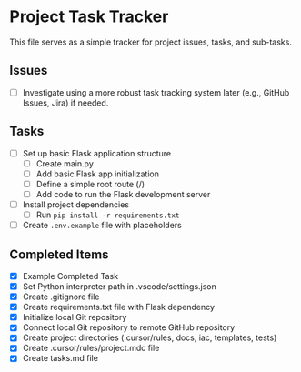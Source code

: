 # Project Task Tracker

This file serves as a simple tracker for project issues, tasks, and sub-tasks.

## Issues

- [ ] Investigate using a more robust task tracking system later (e.g., GitHub Issues, Jira) if needed.

## Tasks

- [ ] Set up basic Flask application structure
  - [ ] Create main.py
  - [ ] Add basic Flask app initialization
  - [ ] Define a simple root route (/)
  - [ ] Add code to run the Flask development server
- [ ] Install project dependencies
  - [ ] Run `pip install -r requirements.txt`
- [ ] Create `.env.example` file with placeholders

## Completed Items

- [x] Example Completed Task
- [x] Set Python interpreter path in .vscode/settings.json
- [x] Create .gitignore file
- [x] Create requirements.txt file with Flask dependency
- [x] Initialize local Git repository
- [x] Connect local Git repository to remote GitHub repository
- [x] Create project directories (.cursor/rules, docs, iac, templates, tests)
- [x] Create .cursor/rules/project.mdc file
- [x] Create tasks.md file 